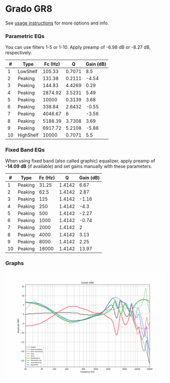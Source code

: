 # Grado GR8
See [usage instructions](https://github.com/jaakkopasanen/AutoEq#usage) for more options and info.

### Parametric EQs
You can use filters 1-5 or 1-10. Apply preamp of -6.98 dB or -8.27 dB, respectively.

|   # | Type      |   Fc (Hz) |      Q |   Gain (dB) |
|-----|-----------|-----------|--------|-------------|
|   1 | LowShelf  |    105.33 | 0.7071 |        8.5  |
|   2 | Peaking   |    131.38 | 0.2111 |       -4.54 |
|   3 | Peaking   |    144.83 | 4.4269 |        0.29 |
|   4 | Peaking   |   2874.92 | 3.5231 |        5.49 |
|   5 | Peaking   |  10000    | 0.3139 |        3.68 |
|   6 | Peaking   |    338.84 | 2.6432 |       -0.55 |
|   7 | Peaking   |   4046.67 | 6      |       -3.56 |
|   8 | Peaking   |   5188.39 | 3.7308 |        3.69 |
|   9 | Peaking   |   6917.72 | 5.2108 |       -5.86 |
|  10 | HighShelf |  10000    | 0.7071 |        5.5  |

### Fixed Band EQs
When using fixed band (also called graphic) equalizer, apply preamp of **-14.09 dB** (if available) and set gains manually with these parameters.

|   # | Type    |   Fc (Hz) |      Q |   Gain (dB) |
|-----|---------|-----------|--------|-------------|
|   1 | Peaking |     31.25 | 1.4142 |        6.67 |
|   2 | Peaking |     62.5  | 1.4142 |        2.87 |
|   3 | Peaking |    125    | 1.4142 |       -1.16 |
|   4 | Peaking |    250    | 1.4142 |       -4.3  |
|   5 | Peaking |    500    | 1.4142 |       -2.27 |
|   6 | Peaking |   1000    | 1.4142 |       -0.74 |
|   7 | Peaking |   2000    | 1.4142 |        2    |
|   8 | Peaking |   4000    | 1.4142 |        3.13 |
|   9 | Peaking |   8000    | 1.4142 |        2.25 |
|  10 | Peaking |  16000    | 1.4142 |       13.97 |

### Graphs
![](./Grado%20GR8.png)
